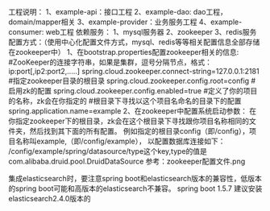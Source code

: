 工程说明：
	1、example-api：接口工程
	2、example-dao: dao工程，domain/mapper相关
	3、example-provider：业务服务工程
	4、example-consumer: web工程
依赖服务：
	1、mysql服务器
	2、zookeeper
	3、redis服务
配置方式：（使用中心化配置文件方式，mysql、redis等等相关配置信息全部存储在zookeeper中）
	1、在bootstrap.properties配置zookeeper相关的信息:
		#ZooKeeper的连接字符串，如果是集群，逗号分隔节点，格式：ip:port[,ip2:port2,.....]
		spring.cloud.zookeeper.connect-string=127.0.0.1:2181
		#指定zookeeper目录的根目录
		spring.cloud.zookeeper.config.root=config
		#启用zk的配置
		spring.cloud.zookeeper.config.enabled=true
		#定义了你的项目的名称，zk会在你指定的
		#根目录下寻找以这个项目名命名的目录下的配置
		spring.application.name=example
	2、在zookeeper中配置系统启动参数：
		在你指定zookeeper下的根目录，zk会在这个根目录下寻找跟你项目名称相同的文件夹，然后找到其下面的所有配置。
		例如指定的根目录config（即/config），项目名称叫example,（即/config/example），
		以配置数据库连接如下：		
		/config/example/spring/datasource/type这个key,type的值是com.alibaba.druid.pool.DruidDataSource
		参考：zookeeper配置文件.png
	
集成elasticsearch时，要注意spring boot和elasticsearch版本的兼容性，低版本的spring boot可能和高版本的elasticsearch不兼容。
spring boot 1.5.7 建议安装elasticsearch2.4.0版本的
